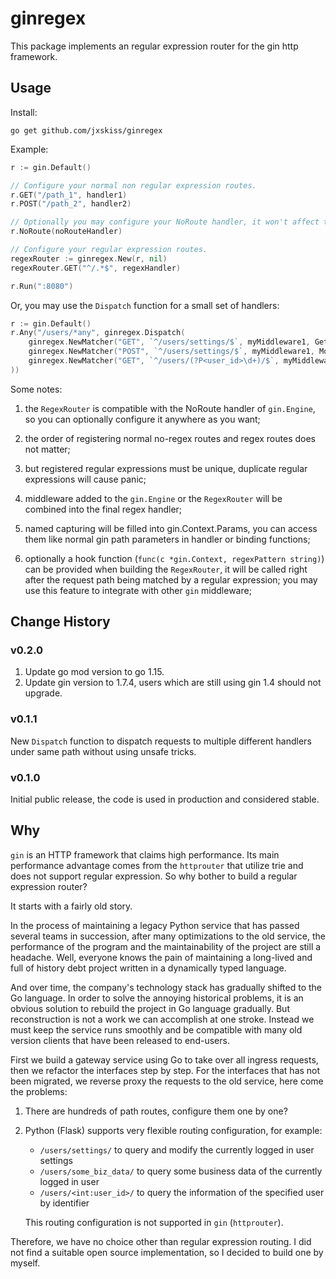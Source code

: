 # ginregex

This package implements an regular expression router for the gin http framework.

## Usage

Install:

`go get github.com/jxskiss/ginregex`

Example:

```go
r := gin.Default()

// Configure your normal non regular expression routes.
r.GET("/path_1", handler1)
r.POST("/path_2", handler2)

// Optionally you may configure your NoRoute handler, it won't affect the regex router.
r.NoRoute(noRouteHandler)

// Configure your regular expression routes.
regexRouter := ginregex.New(r, nil)
regexRouter.GET("^/.*$", regexHandler)

r.Run(":8080")
```

Or, you may use the `Dispatch` function for a small set of handlers:

```go
r := gin.Default()
r.Any("/users/*any", ginregex.Dispatch(
	ginregex.NewMatcher("GET", `^/users/settings/$`, myMiddleware1, GetUserSettings),
	ginregex.NewMatcher("POST", `^/users/settings/$`, myMiddleware1, ModifyUserSettings),
	ginregex.NewMatcher("GET", `^/users/(?P<user_id>\d+)/$`, myMiddleware2, GetUserDetail),
))
```

Some notes:

1. the `RegexRouter` is compatible with the NoRoute handler of `gin.Engine`, so you can optionally configure it anywhere as you want;

1. the order of registering normal no-regex routes and regex routes does not matter;

1. but registered regular expressions must be unique, duplicate regular expressions will cause panic;

1. middleware added to the `gin.Engine` or the `RegexRouter` will be combined into the final regex handler;

1. named capturing will be filled into gin.Context.Params, you can access them like normal gin path parameters in handler or binding functions;

1. optionally a hook function (`func(c *gin.Context, regexPattern string)`) can be provided when building the `RegexRouter`, it will be called right after the request path being matched by a regular expression; you may use this feature to integrate with other `gin` middleware;

## Change History

### v0.2.0

1. Update go mod version to go 1.15.
2. Update gin version to 1.7.4, users which are still using gin 1.4 should not upgrade.

### v0.1.1

New `Dispatch` function to dispatch requests to multiple different handlers
under same path without using unsafe tricks.

### v0.1.0

Initial public release, the code is used in production and considered stable.

## Why

`gin` is an HTTP framework that claims high performance. Its main performance advantage comes from the `httprouter` that utilize trie and does not support regular expression. So why bother to build a regular expression router?

It starts with a fairly old story.

In the process of maintaining a legacy Python service that has passed several teams in succession, after many optimizations to the old service, the performance of the program and the maintainability of the project are still a headache. Well, everyone knows the pain of maintaining a long-lived and full of history debt project written in a dynamically typed language.

And over time, the company's technology stack has gradually shifted to the Go language. In order to solve the annoying historical problems, it is an obvious solution to rebuild the project in Go language gradually. But reconstruction is not a work we can accomplish at one stroke. Instead we must keep the service runs smoothly and be compatible with many old version clients that have been released to end-users.

First we build a gateway service using Go to take over all ingress requests, then we refactor the interfaces step by step. For the interfaces that has not been migrated, we reverse proxy the requests to the old service, here come the problems:

1. There are hundreds of path routes, configure them one by one?

2. Python (Flask) supports very flexible routing configuration, for example:

   - `/users/settings/` to query and modify the currently logged in user settings
   - `/users/some_biz_data/` to query some business data of the currently logged in user
   - `/users/<int:user_id>/` to query the information of the specified user by identifier

   This routing configuration is not supported in `gin` (`httprouter`).

Therefore, we have no choice other than regular expression routing. I did not find a suitable open source implementation, so I decided to build one by myself.
